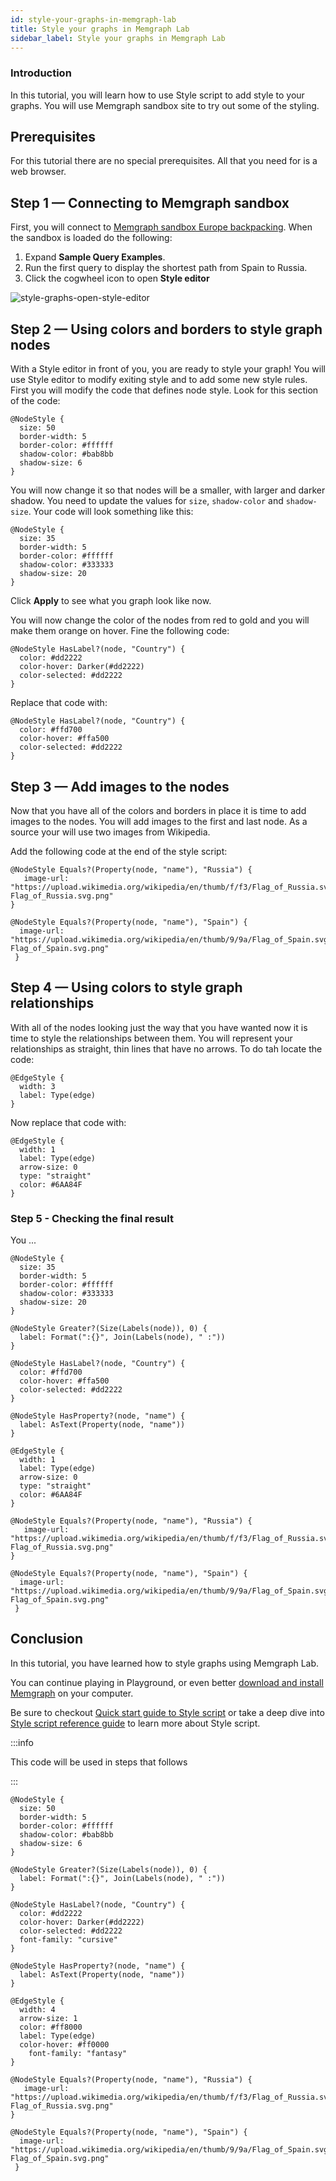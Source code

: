 ```yaml
---
id: style-your-graphs-in-memgraph-lab
title: Style your graphs in Memgraph Lab
sidebar_label: Style your graphs in Memgraph Lab
---
```


### Introduction

In this tutorial, you will learn how to use Style script to add style to your graphs. You will use  Memgraph sandbox site to try out some of the styling.


## Prerequisites

For this tutorial there are no special prerequisites. All that you need for is a web browser.


## Step 1 — Connecting to Memgraph sandbox

First, you will connect to [Memgraph sandbox Europe backpacking](https://playground.memgraph.com/sandbox/europe-backpacking). When the sandbox is loaded do the following:

1. Expand **Sample Query Examples**.
2. Run the first query to display the shortest path from Spain to Russia.
3. Click the cogwheel icon to open **Style editor**

![style-graphs-open-style-editor](../data/tutorials/style-your-graphs-in-memgraph-lab/style-graphs-open-style-editor.png)

## Step 2 — Using colors and borders to style graph nodes

With a Style editor in front of you, you are ready to style your graph! You will use Style editor to modify exiting style and to add some new style rules.
First you will modify the code that defines node style. Look for this section of the code:

```nocopy
@NodeStyle {
  size: 50
  border-width: 5
  border-color: #ffffff
  shadow-color: #bab8bb
  shadow-size: 6
}
```
You will now change it so that nodes will be a smaller, with larger and darker shadow. You need to update the values for `size`, `shadow-color` and `shadow-size`. Your code will look something like this:

```
@NodeStyle {
  size: 35
  border-width: 5
  border-color: #ffffff
  shadow-color: #333333
  shadow-size: 20
}
```
Click **Apply** to see what you graph look like now.

You will now change the color of the nodes from red to gold and you will make them orange on hover. Fine the following code:

```nocopy
@NodeStyle HasLabel?(node, "Country") {
  color: #dd2222
  color-hover: Darker(#dd2222)
  color-selected: #dd2222
}
```
Replace that code with:

```
@NodeStyle HasLabel?(node, "Country") {
  color: #ffd700
  color-hover: #ffa500
  color-selected: #dd2222
}
```

## Step 3 — Add images to the nodes

Now that you have all of the colors and borders in place it is time to add images to the nodes. You will add images to the first and last node. As a source your will use two images from Wikipedia.

Add the following code at the end of the style script:

```
@NodeStyle Equals?(Property(node, "name"), "Russia") {
   image-url: "https://upload.wikimedia.org/wikipedia/en/thumb/f/f3/Flag_of_Russia.svg/320px-Flag_of_Russia.svg.png"
}

@NodeStyle Equals?(Property(node, "name"), "Spain") {
  image-url: "https://upload.wikimedia.org/wikipedia/en/thumb/9/9a/Flag_of_Spain.svg/320px-Flag_of_Spain.svg.png"
 }
 ```

## Step 4 — Using colors to style graph relationships

With all of the nodes looking just the way that you have wanted now it is time to style the relationships between them. You will represent your relationships as straight, thin lines that have no arrows. To do tah locate the code:

```nocopy
@EdgeStyle {
  width: 3
  label: Type(edge)
}
```
Now replace that code with:

```
@EdgeStyle {
  width: 1
  label: Type(edge)
  arrow-size: 0
  type: "straight"
  color: #6AA84F
}
```
### Step 5 - Checking the final result



You ...

```
@NodeStyle {
  size: 35
  border-width: 5
  border-color: #ffffff
  shadow-color: #333333
  shadow-size: 20
}

@NodeStyle Greater?(Size(Labels(node)), 0) {
  label: Format(":{}", Join(Labels(node), " :"))
}

@NodeStyle HasLabel?(node, "Country") {
  color: #ffd700
  color-hover: #ffa500
  color-selected: #dd2222
}

@NodeStyle HasProperty?(node, "name") {
  label: AsText(Property(node, "name"))
}

@EdgeStyle {
  width: 1
  label: Type(edge)
  arrow-size: 0
  type: "straight"
  color: #6AA84F
}

@NodeStyle Equals?(Property(node, "name"), "Russia") {
   image-url: "https://upload.wikimedia.org/wikipedia/en/thumb/f/f3/Flag_of_Russia.svg/320px-Flag_of_Russia.svg.png"
}

@NodeStyle Equals?(Property(node, "name"), "Spain") {
  image-url: "https://upload.wikimedia.org/wikipedia/en/thumb/9/9a/Flag_of_Spain.svg/320px-Flag_of_Spain.svg.png"
 }
```

## Conclusion

In this tutorial, you have learned how to style graphs using Memgraph Lab. 

You can continue playing in Playground, or even better  [download and install Memgraph](/docs/memgraph/installation) on your computer.

Be sure to checkout [Quick start guide to Style script](/docs/memgraph-lab/style-script/quick-start) or take a deep dive into [Style script reference guide](http://localhost:3000/docs/memgraph-lab/style-script/reference-guide) to learn more about Style script.


:::info

This code will be used in steps that follows 

:::

```
@NodeStyle {
  size: 50
  border-width: 5
  border-color: #ffffff
  shadow-color: #bab8bb
  shadow-size: 6
}

@NodeStyle Greater?(Size(Labels(node)), 0) {
  label: Format(":{}", Join(Labels(node), " :"))
}

@NodeStyle HasLabel?(node, "Country") {
  color: #dd2222
  color-hover: Darker(#dd2222)
  color-selected: #dd2222
  font-family: "cursive"
}

@NodeStyle HasProperty?(node, "name") {
  label: AsText(Property(node, "name"))
}

@EdgeStyle {
  width: 4
  arrow-size: 1
  color: #ff8000
  label: Type(edge)
  color-hover: #ff0000
    font-family: "fantasy"
}

@NodeStyle Equals?(Property(node, "name"), "Russia") {
   image-url: "https://upload.wikimedia.org/wikipedia/en/thumb/f/f3/Flag_of_Russia.svg/320px-Flag_of_Russia.svg.png"
}

@NodeStyle Equals?(Property(node, "name"), "Spain") {
  image-url: "https://upload.wikimedia.org/wikipedia/en/thumb/9/9a/Flag_of_Spain.svg/320px-Flag_of_Spain.svg.png"
 }
 ```